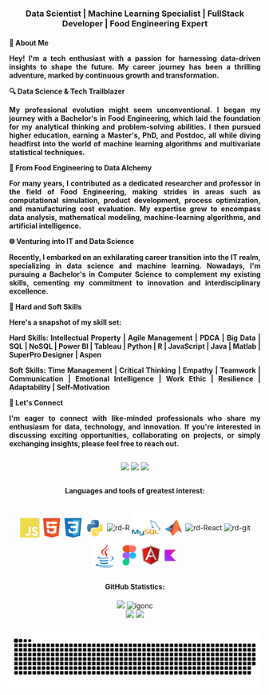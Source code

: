 <h3 align="center" height="20" ></h3>

<h3 align="center" width="150">
Data Scientist | Machine Learning Specialist | FullStack Developer | Food Engineering Expert 		
</h3>

<h4 align="justify" height="20" >

🚀 About Me

Hey! I'm a tech enthusiast with a passion for harnessing data-driven insights to shape the future. My career journey has been a thrilling adventure, marked by continuous growth and transformation.

🔍 Data Science & Tech Trailblazer

My professional evolution might seem unconventional. I began my journey with a Bachelor's in Food Engineering, which laid the foundation for my analytical thinking and problem-solving abilities. I then pursued higher education, earning a Master's, PhD, and Postdoc, all while diving headfirst into the world of machine learning algorithms and multivariate statistical techniques.

🧪 From Food Engineering to Data Alchemy

For many years, I contributed as a dedicated researcher and professor in the field of Food Engineering, making strides in areas such as computational simulation, product development, process optimization, and manufacturing cost evaluation. My expertise grew to encompass data analysis, mathematical modeling, machine-learning algorithms, and artificial intelligence.

🌐 Venturing into IT and Data Science

Recently, I embarked on an exhilarating career transition into the IT realm, specializing in data science and machine learning. Nowadays, I'm pursuing a Bachelor's in Computer Science to complement my existing skills, cementing my commitment to innovation and interdisciplinary excellence.

💼 Hard and Soft Skills

Here's a snapshot of my skill set:

Hard Skills: Intellectual Property | Agile Management | PDCA | Big Data | SQL | NoSQL | Power BI | Tableau | Python | R | JavaScript | Java | Matlab | SuperPro Designer | Aspen

Soft Skills: Time Management | Critical Thinking | Empathy | Teamwork | Communication | Emotional Intelligence | Work Ethic | Resilience | Adaptability | Self-Motivation

👥 Let's Connect

I'm eager to connect with like-minded professionals who share my enthusiasm for data, technology, and innovation. If you're interested in discussing exciting opportunities, collaborating on projects, or simply exchanging insights, please feel free to reach out.

	
</h4>

##

<div align="center"> 
  <a href="https://www.linkedin.com/in/rodrigo-nunes-cavalcanti/" target="_blank"><img src="https://img.shields.io/badge/-LinkedIn-%230077B5?style=for-the-badge&logo=linkedin&logoColor=white" target="_blank"></a>
  <a href="https://www.instagram.com/" target="_blank"><img src="https://img.shields.io/badge/-Instagram-%23E4405F?style=for-the-badge&logo=instagram&logoColor=white" target="_blank"></a>
  <a href = "mailto:rodrigoncavalcantir@gmail.com"><img src="https://img.shields.io/badge/-Gmail-%23333?style=for-the-badge&logo=gmail&logoColor=white" target="_blank"></a>
</div>

##
		
  <h4 align="center" height="20" >Languages and tools of greatest interest:</h4>
	
				 
				 
  <div style="display: inline_block;" align="center"><br>
  <img align="center" alt="rd-Js" height="40" width="40" src="https://raw.githubusercontent.com/devicons/devicon/master/icons/javascript/javascript-plain.svg">
  <img align="center" alt="rd-HTML" height="40" width="40" src="https://raw.githubusercontent.com/devicons/devicon/master/icons/html5/html5-original.svg">
  <img align="center" alt="rd-CSS" height="40" width="40" src="https://raw.githubusercontent.com/devicons/devicon/master/icons/css3/css3-original.svg">
  <img align="center" alt="rd-Python" height="40" width="40" src="https://raw.githubusercontent.com/devicons/devicon/master/icons/python/python-original.svg">
  <img align="center" alt="rd-R" height="40" width="40" src="https://github.com/igonc/devicon/blob/master/icons/r/r-original.svg">
  <img align="center" alt="rd-mysql" height="60" width="60" src="https://github.com/devicons/devicon/blob/master/icons/mysql/mysql-original-wordmark.svg">
  <img align="center" alt="rd-Matlab" height="40" width="40" src="https://github.com/devicons/devicon/blob/master/icons/matlab/matlab-original.svg">
  <img align="center" alt="rd-React" height="40" width="40" src="https://logospng.org/download/react/logo-react-1024.png">
  <img align="center" alt="rd-git" height="40" width="40" src="https://git-scm.com/images/logos/downloads/Git-Icon-1788C.png">
  <img align="center" alt="rd-Java" height="50" width="50" src="https://github.com/devicons/devicon/blob/master/icons/java/java-original.svg">
  <img align="center" alt="rd-Figma" height="40" width="40" src="https://github.com/devicons/devicon/blob/master/icons/figma/figma-original.svg">
  <img align="center" alt="rd-Angular" height="40" width="40" src="https://github.com/devicons/devicon/blob/master/icons/angularjs/angularjs-original.svg">
  <img align="center" alt="rd-Kotlin" height="30" width="30" src="https://github.com/devicons/devicon/blob/master/icons/kotlin/kotlin-original.svg">
	
	
  
  
##

</div> 
   <h4 align="center" height="20" >GitHub Statistics:</h4>

 <div align="center">
  
  <img height="180em" src="https://github-readme-stats.vercel.app/api?username=igonc&theme=algolia&include_all_commits=true&count_private=true"/>
  <img height="180em" width="400" src="https://github-readme-streak-stats.herokuapp.com?user=igonc&theme=algolia" alt="igonc"/>
  <br>
  <img height="200em" src="https://github-readme-stats.vercel.app/api/top-langs/?username=igonc&layout=compact&langs_count=7&theme=algolia"/>
  <img height="250em" src="https://github-profile-trophy.vercel.app/?username=igonc&column=3&margin-w=15&margin-h=15&theme=algolia"/>
  
##
	
  ![Snake animation](https://github.com/igonc/igonc/blob/main/github-contribution-grid-snake.svg)
</div>


